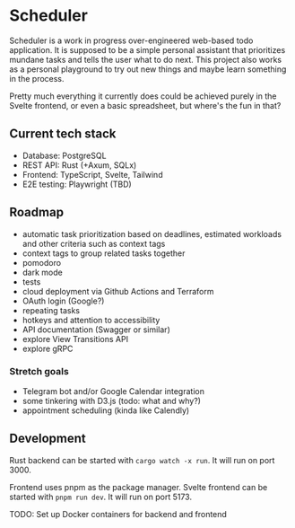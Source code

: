 # Scheduler

Scheduler is a work in progress over-engineered web-based todo application. It is supposed to be a simple personal assistant that prioritizes mundane tasks and tells the user what to do next. This project also works as a personal playground to try out new things and maybe learn something in the process.

Pretty much everything it currently does could be achieved purely in the Svelte frontend, or even a basic spreadsheet, but where's the fun in that?

## Current tech stack

- Database: PostgreSQL
- REST API: Rust (+Axum, SQLx)
- Frontend: TypeScript, Svelte, Tailwind
- E2E testing: Playwright (TBD)

## Roadmap

- automatic task prioritization based on deadlines, estimated workloads and other criteria such as context tags
- context tags to group related tasks together
- pomodoro
- dark mode
- tests
- cloud deployment via Github Actions and Terraform
- OAuth login (Google?)
- repeating tasks
- hotkeys and attention to accessibility
- API documentation (Swagger or similar)
- explore View Transitions API
- explore gRPC

### Stretch goals

- Telegram bot and/or Google Calendar integration
- some tinkering with D3.js (todo: what and why?)
- appointment scheduling (kinda like Calendly)

## Development

Rust backend can be started with `cargo watch -x run`. It will run on port 3000.

Frontend uses pnpm as the package manager. Svelte frontend can be started with `pnpm run dev`. It will run on port 5173.

TODO: Set up Docker containers for backend and frontend
